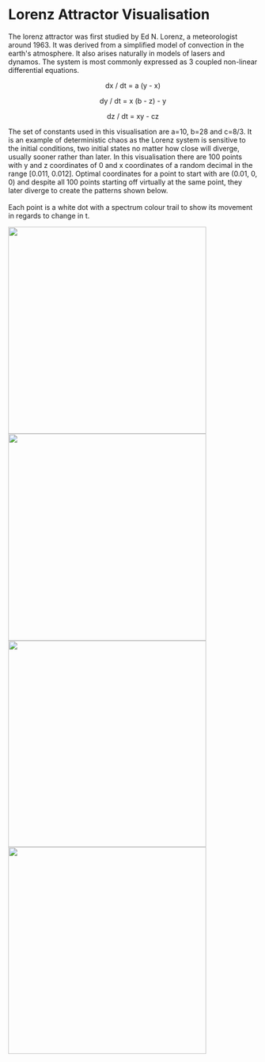 # Lorenz Attractor Visualisation
The lorenz attractor was first studied by Ed N. Lorenz, a meteorologist around 1963. It was derived from a simplified model of convection in the earth's atmosphere. It also arises naturally in models of lasers and dynamos. The system is most commonly expressed as 3 coupled non-linear differential equations.
<p align="center">dx / dt = a (y - x)</p>

<p align="center">dy / dt = x (b - z) - y</p>

<p align="center">dz / dt = xy - cz</p>
The set of constants used in this visualisation are a=10, b=28 and c=8/3. It is an example of deterministic chaos as the Lorenz system is sensitive to the initial conditions, two initial states no matter how close will diverge, usually sooner rather than later. In this visualisation there are 100 points with y and z coordinates of 0 and x coordinates of a random decimal in the range [0.011, 0.012]. Optimal coordinates for a point to start with are (0.01, 0, 0) and despite all 100 points starting off virtually at the same point, they later diverge to create the patterns shown below.<br/><br/>
Each point is a white dot with a spectrum colour trail to show its movement in regards to change in t.
<p float="left">
  <img src="https://github.com/David-Sangojinmi/processing/tree/master/Images/lorenz_1.png" width="400" height="417.8"/>
  <img src="https://github.com/David-Sangojinmi/processing/tree/master/Images/lorenz_2.png" width="400" height="417.8"/>
  <img src="https://github.com/David-Sangojinmi/processing/tree/master/Images/lorenz_3.png" width="400" height="417.8"/>
  <img  src="https://github.com/David-Sangojinmi/processing/tree/master/Images/lorenz_4.png" width="400" height="417.8"/>
</p>
